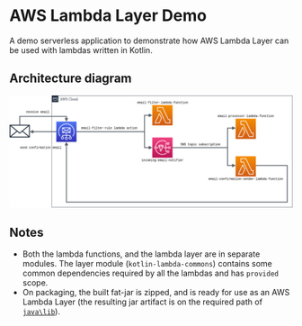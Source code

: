 # AWS Lambda Layer Demo

A demo serverless application to demonstrate how AWS Lambda Layer can be used with lambdas written in Kotlin.

## Architecture diagram

![Architecture diagram of the demo application](resources/lambda-layer-demo-arch.png?raw=true "Architecture diagram of the demo application")

## Notes

* Both the lambda functions, and the lambda layer are in separate modules. The layer module (`kotlin-lambda-commons`) contains some common dependencies required by all the lambdas and has `provided` scope.
* On packaging, the built fat-jar is zipped, and is ready for use as an AWS Lambda Layer (the resulting jar artifact is on the required path of [`java\lib`](https://docs.aws.amazon.com/lambda/latest/dg/configuration-layers.html#configuration-layers-path)).
